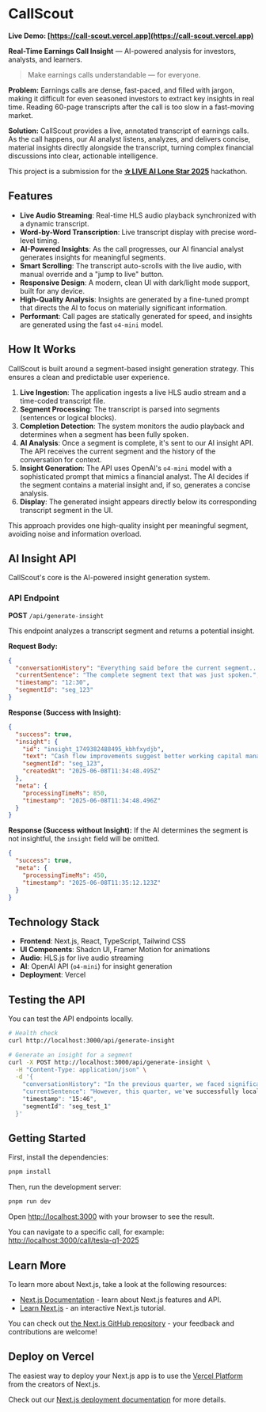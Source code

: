 # CallScout

**Live Demo: [https://call-scout.vercel.app](https://call-scout.vercel.app)**

**Real-Time Earnings Call Insight** — AI-powered analysis for investors, analysts, and learners.

> Make earnings calls understandable — for everyone.

**Problem:** Earnings calls are dense, fast-paced, and filled with jargon, making it difficult for even seasoned investors to extract key insights in real time. Reading 60-page transcripts after the call is too slow in a fast-moving market.

**Solution:** CallScout provides a live, annotated transcript of earnings calls. As the call happens, our AI analyst listens, analyzes, and delivers concise, material insights directly alongside the transcript, turning complex financial discussions into clear, actionable intelligence.

This project is a submission for the **[✰ LIVE AI Lone Star 2025](https://liveai-lonestar-2025.devpost.com/)** hackathon.

## Features

- **Live Audio Streaming**: Real-time HLS audio playback synchronized with a dynamic transcript.
- **Word-by-Word Transcription**: Live transcript display with precise word-level timing.
- **AI-Powered Insights**: As the call progresses, our AI financial analyst generates insights for meaningful segments.
- **Smart Scrolling**: The transcript auto-scrolls with the live audio, with manual override and a "jump to live" button.
- **Responsive Design**: A modern, clean UI with dark/light mode support, built for any device.
- **High-Quality Analysis**: Insights are generated by a fine-tuned prompt that directs the AI to focus on materially significant information.
- **Performant**: Call pages are statically generated for speed, and insights are generated using the fast `o4-mini` model.

## How It Works

CallScout is built around a segment-based insight generation strategy. This ensures a clean and predictable user experience.

1.  **Live Ingestion**: The application ingests a live HLS audio stream and a time-coded transcript file.
2.  **Segment Processing**: The transcript is parsed into segments (sentences or logical blocks).
3.  **Completion Detection**: The system monitors the audio playback and determines when a segment has been fully spoken.
4.  **AI Analysis**: Once a segment is complete, it's sent to our AI insight API. The API receives the current segment and the history of the conversation for context.
5.  **Insight Generation**: The API uses OpenAI's `o4-mini` model with a sophisticated prompt that mimics a financial analyst. The AI decides if the segment contains a material insight and, if so, generates a concise analysis.
6.  **Display**: The generated insight appears directly below its corresponding transcript segment in the UI.

This approach provides one high-quality insight per meaningful segment, avoiding noise and information overload.

## AI Insight API

CallScout's core is the AI-powered insight generation system.

### API Endpoint

**POST** `/api/generate-insight`

This endpoint analyzes a transcript segment and returns a potential insight.

**Request Body:**
```json
{
  "conversationHistory": "Everything said before the current segment...",
  "currentSentence": "The complete segment text that was just spoken.",
  "timestamp": "12:30",
  "segmentId": "seg_123"
}
```

**Response (Success with Insight):**
```json
{
  "success": true,
  "insight": {
    "id": "insight_1749382488495_kbhfxydjb",
    "text": "Cash flow improvements suggest better working capital management.",
    "segmentId": "seg_123",
    "createdAt": "2025-06-08T11:34:48.495Z"
  },
  "meta": {
    "processingTimeMs": 850,
    "timestamp": "2025-06-08T11:34:48.496Z"
  }
}
```

**Response (Success without Insight):**
If the AI determines the segment is not insightful, the `insight` field will be omitted.
```json
{
  "success": true,
  "meta": {
    "processingTimeMs": 450,
    "timestamp": "2025-06-08T11:35:12.123Z"
  }
}
```

## Technology Stack

- **Frontend**: Next.js, React, TypeScript, Tailwind CSS
- **UI Components**: Shadcn UI, Framer Motion for animations
- **Audio**: HLS.js for live audio streaming
- **AI**: OpenAI API (`o4-mini`) for insight generation
- **Deployment**: Vercel

## Testing the API

You can test the API endpoints locally.

```bash
# Health check
curl http://localhost:3000/api/generate-insight

# Generate an insight for a segment
curl -X POST http://localhost:3000/api/generate-insight \
  -H "Content-Type: application/json" \
  -d '{
    "conversationHistory": "In the previous quarter, we faced significant headwinds in our supply chain, impacting our margins.",
    "currentSentence": "However, this quarter, we've successfully localized our supply chains, which has already resulted in a 200 basis point improvement in gross margin.",
    "timestamp": "15:46",
    "segmentId": "seg_test_1"
  }'
```

## Getting Started

First, install the dependencies:
```bash
pnpm install
```

Then, run the development server:
```bash
pnpm run dev
```

Open [http://localhost:3000](http://localhost:3000) with your browser to see the result.

You can navigate to a specific call, for example: [http://localhost:3000/call/tesla-q1-2025](http://localhost:3000/call/tesla-q1-2025)

## Learn More

To learn more about Next.js, take a look at the following resources:

- [Next.js Documentation](https://nextjs.org/docs) - learn about Next.js features and API.
- [Learn Next.js](https://nextjs.org/learn) - an interactive Next.js tutorial.

You can check out [the Next.js GitHub repository](https://github.com/vercel/next.js/) - your feedback and contributions are welcome!

## Deploy on Vercel

The easiest way to deploy your Next.js app is to use the [Vercel Platform](https://vercel.com/new?utm_medium=default-template&filter=next.js&utm_source=create-next-app&utm_campaign=create-next-app-readme) from the creators of Next.js.

Check out our [Next.js deployment documentation](https://nextjs.org/docs/app/building-your-application/deploying) for more details.
